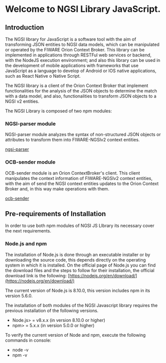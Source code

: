 # Welcome to NGSI Library JavaScript.

## Introduction

The NGSI library for JavaScript is a software tool with the aim of transforming JSON entities to NGSI data models, which can be manipulated or operated by the FIWARE Orion Context Broker. This library can be implemented in  applications through RESTFul web services or backend, with the NodeJS execution environment; and also this library can be used in the development of mobile applications with frameworks that use JavaScript as a language to develop of Android or IOS native applications, such as React Native o Native Script. 

The NGSI library is a client of the Orion Context Broker that implement functionalities for the analysis of the JSON objects to determine the match with a data model, and also, functionalities to transform JSON objects to a NGSI v2 entities.

The NGSI Library is composed of two npm modules:

### NGSI-parser module

NGSI-parser module analyzes the syntax of non-structured JSON objects or attributes to transform them into FIWARE-NGSIv2 context entities.

[ngsi-parser](https://github.com/cenidetiot/ngsi-parser)

### OCB-sender module

OCB-sender module is an Orion ContextBroker's client. This client manipulates the context information of FIWARE-NGSIv2 context entities, with the aim of send the NGSI context entities updates to the Orion Context Broker and, in this way make operations with them.

[ocb-sender](https://github.com/cenidetiot/ocb-sender)

## Pre-requirements of Installation 

In order to use both npm modules of NGSI JS LIbrary its necessary cover the next requirements.

### Node.js and npm

The installation of Node.js is done through an executable installer or by downloading the source code, this depends directly on the operating system in which it is installed. On the official page of Node.js you can find the download files and the steps to follow for their installation, the official download link is the following:
[https://nodejs.org/en/download/](https://nodejs.org/en/download/)

The current version of Node.js is 8.10.0, this version includes npm in its version 5.6.0.

The installation of both modules of the NGSI Javascript library requires the previous installation of the following versions.

- Node.js> = v8.x.x (in version 8.10.0 or higher)
- npm> = 5.x.x (in version 5.0.0 or higher)

To verify the current version of Node and npm, execute the following commands in console:

- node -v
- npm -v
